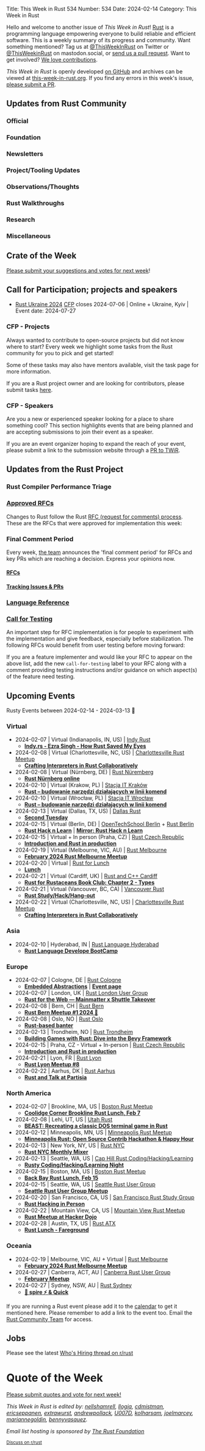 Title: This Week in Rust 534
Number: 534
Date: 2024-02-14
Category: This Week in Rust

Hello and welcome to another issue of *This Week in Rust*!
[Rust](https://www.rust-lang.org/) is a programming language empowering everyone to build reliable and efficient software.
This is a weekly summary of its progress and community.
Want something mentioned? Tag us at [@ThisWeekInRust](https://twitter.com/ThisWeekInRust) on Twitter or [@ThisWeekinRust](https://mastodon.social/@thisweekinrust) on mastodon.social, or [send us a pull request](https://github.com/rust-lang/this-week-in-rust).
Want to get involved? [We love contributions](https://github.com/rust-lang/rust/blob/master/CONTRIBUTING.md).

*This Week in Rust* is openly developed [on GitHub](https://github.com/rust-lang/this-week-in-rust) and archives can be viewed at [this-week-in-rust.org](https://this-week-in-rust.org/).
If you find any errors in this week's issue, [please submit a PR](https://github.com/rust-lang/this-week-in-rust/pulls).

## Updates from Rust Community

<!--

Dear community contributors:
Please read README.md for guidance on submissions.
Each submitted link should be of the form:

* [Title of the Linked Page](https://example.com/my_article)

If you don't know which category to use, feel free to submit a PR anyway
and just ask the editors to select the category.

-->

### Official

### Foundation

### Newsletters

### Project/Tooling Updates

### Observations/Thoughts

### Rust Walkthroughs

### Research

### Miscellaneous

## Crate of the Week

<!-- COTW goes here -->

[Please submit your suggestions and votes for next week][submit_crate]!

[submit_crate]: https://users.rust-lang.org/t/crate-of-the-week/2704

## Call for Participation; projects and speakers

* [Rust Ukraine 2024](https://docs.google.com/presentation/d/1q9QQW4lmfRr3xBx3bfiNyzyXwwDanRXR/edit#slide=id.p1) [CFP](https://docs.google.com/forms/d/e/1FAIpQLSc9S_95oaCsFyrULF4iBQOIiTcMlOpG07izgquYLBCKFAYTKQ/viewform) closes 2024-07-06 | Online + Ukraine, Kyiv | Event date: 2024-07-27

### CFP - Projects

Always wanted to contribute to open-source projects but did not know where to start?
Every week we highlight some tasks from the Rust community for you to pick and get started!

Some of these tasks may also have mentors available, visit the task page for more information.

<!-- CFPs go here, use this format: * [project name - title of issue](link to issue) -->
<!-- * [ - ]() -->

If you are a Rust project owner and are looking for contributors, please submit tasks [here][guidelines].

[guidelines]: https://users.rust-lang.org/t/twir-call-for-participation/4821

### CFP - Speakers

Are you a new or experienced speaker looking for a place to share something cool? This section highlights events that are being planned and are accepting submissions to join their event as a speaker. 

<!-- CFPs go here, use this format: * [**event name**](link to CFP)| Date CFP closes in YYYY-MM-DD | city,state,country | Date of event in YYYY-MM-DD -->
<!-- or if none - *No Calls for papers or presentations were submitted this week.* -->

If you are an event organizer hoping to expand the reach of your event, please submit a link to the submission website through a [PR to TWiR](https://github.com/rust-lang/this-week-in-rust).

## Updates from the Rust Project

<!-- Rust updates go here -->

### Rust Compiler Performance Triage

<!-- Perf results go here -->

### [Approved RFCs](https://github.com/rust-lang/rfcs/commits/master)

Changes to Rust follow the Rust [RFC (request for comments) process](https://github.com/rust-lang/rfcs#rust-rfcs). These
are the RFCs that were approved for implementation this week:

<!-- Approved RFCs go here, use this format: * [Topic](URL) -->
<!-- or if none were approved this week, use: * *No RFCs were approved this week.* -->
<!-- * []() -->

<!--
### [Approved Major Change Proposals (MCP)](https://forge.rust-lang.org/compiler/mcp.html)
<!~~ MCPs occur infrequently, so this section is commented out by default. ~~>
<!~~ MCPs which have been approved or rejected this week go here, use this format: * [major change accepted|rejected] [Topic](URL) ~~>
-->

### Final Comment Period

Every week, [the team](https://www.rust-lang.org/team.html) announces the 'final comment period' for RFCs and key PRs
which are reaching a decision. Express your opinions now.

#### [RFCs](https://github.com/rust-lang/rfcs/labels/final-comment-period)

<!-- RFCs which have entered FCP go here, use this format: * [disposition: merge|close] [Topic](URL) -->
<!-- or if none entered FCP this week, use: * *No RFCs entered Final Comment Period this week.* -->
<!-- * [disposition: ] []() -->

#### [Tracking Issues & PRs](https://github.com/rust-lang/rust/issues?q=is%3Aopen+label%3Afinal-comment-period+sort%3Aupdated-desc)

<!-- Tracking Issues which have entered FCP go here, use this format: * [disposition: merge|close] [Topic](URL) -->
<!-- or if none entered FCP this week, use: * *No Tracking Issues or PRs entered Final Comment Period this week.* -->
<!-- * [disposition: ] []() -->

### [Language Reference](https://github.com/rust-lang/reference/issues?q=is%3Aopen+label%3Afinal-comment-period+sort%3Aupdated-desc)
<!-- Remove this section if empty>

### [Unsafe Code Guidelines](https://github.com/rust-lang/unsafe-code-guidelines/issues?q=is%3Aopen+label%3Afinal-comment-period+sort%3Aupdated-desc)
<!-- Remove this section if empty>

### [New and Updated RFCs](https://github.com/rust-lang/rfcs/pulls)

<!-- New or updated RFCs go here, use this format: * [new|updated] [Topic](URL) -->
<!-- or if there are no new or updated RFCs this week, use: * *No New or Updated RFCs were created this week.* -->
<!-- * [new|updated] []() -->

### [Call for Testing](https://github.com/rust-lang/rfcs/issues?q=label%3Acall-for-testing)
An important step for RFC implementation is for people to experiment with the
implementation and give feedback, especially before stabilization.  The following
RFCs would benefit from user testing before moving forward:

<!-- Calls for Testing go here, use this format:
    * [<RFC Topic>](<RFC URL>)
        * [Tracking Issue](<Tracking Issue URL>)
        * [Testing steps](<Testing Steps URL>)
-->
<!-- or if there are no new or updated RFCs this week, use: * *No New or Updated RFCs were created this week.* -->
<!-- Remember to remove the `call-for-testing` label from the RFC so that the maintainer can signal for testers again, if desired. -->

If you are a feature implementer and would like your RFC to appear on the above list, add the new `call-for-testing`
label to your RFC along with a comment providing testing instructions and/or guidance on which aspect(s) of the feature
need testing.

## Upcoming Events

Rusty Events between 2024-02-14 - 2024-03-13 🦀

### Virtual

* 2024-02-07 | Virtual (Indianapolis, IN, US) | [Indy Rust](https://www.meetup.com/indyrs/)
    * [**Indy.rs - Ezra Singh - How Rust Saved My Eyes**](https://www.meetup.com/indyrs/events/298641965/)
* 2024-02-08 | Virtual (Charlottesville, NC, US) | [Charlottesville Rust Meetup](https://www.meetup.com/charlottesville-rust-meetup/)
    * [**Crafting Interpreters in Rust Collaboratively**](https://www.meetup.com/charlottesville-rust-meetup/events/298251149/)
* 2024-02-08 | Virtual (Nürnberg, DE) | [Rust Nüremberg](https://www.meetup.com/rust-noris/)
    * [**Rust Nürnberg online**](https://www.meetup.com/rust-noris/events/297945246/)
* 2024-02-10 | Virtual (Krakow, PL) | [Stacja IT Kraków](https://www.meetup.com/stacja-it-krakow/)
    * [**Rust – budowanie narzędzi działających w linii komend**](https://www.meetup.com/stacja-it-krakow/events/298303129/)
* 2024-02-10 | Virtual (Wrocław, PL) | [Stacja IT Wrocław](https://www.meetup.com/stacja-it-wroclaw/)
    * [**Rust – budowanie narzędzi działających w linii komend**](https://www.meetup.com/stacja-it-wroclaw/events/298303130/)
* 2024-02-13 | Virtual (Dallas, TX, US) | [Dallas Rust](https://www.meetup.com/dallasrust/)
    * [**Second Tuesday**](https://www.meetup.com/dallasrust/events/298341575/)
* 2024-02-15 | Virtual (Berlin, DE) | [OpenTechSchool Berlin](https://berline.rs/) + [Rust Berlin](https://www.meetup.com/rust-berlin/)
    * [**Rust Hack n Learn**](https://meet.jit.si/RustHackAndLearnBerlin) | [**Mirror: Rust Hack n Learn**](https://www.meetup.com/rust-berlin/events/298457899/)
* 2024-02-15 | Virtual + In person (Praha, CZ) | [Rust Czech Republic](https://www.meetup.com/rust-czech-republic/)
    * [**Introduction and Rust in production**](https://www.meetup.com/rust-czech-republic/events/298605120/)
* 2024-02-19 | Virtual (Melbourne, VIC, AU) | [Rust Melbourne](https://www.meetup.com/rust-melbourne/)
    * [**February 2024 Rust Melbourne Meetup**](https://www.meetup.com/rust-melbourne/events/298877455/)
* 2024-02-20 | Virtual | [Rust for Lunch](https://lunch.rs/about/)
    * [**Lunch**](https://lunch.rs/meetups/2024-02-20/)
* 2024-02-21 | Virtual (Cardiff, UK) | [Rust and C++ Cardiff](https://www.meetup.com/rust-and-c-plus-plus-in-cardiff/)
    * [**Rust for Rustaceans Book Club: Chapter 2 - Types**](https://www.meetup.com/rust-and-c-plus-plus-in-cardiff/events/298991687/)
* 2024-02-21 | Virtual (Vancouver, BC, CA) | [Vancouver Rust](https://www.meetup.com/vancouver-rust/)
    * [**Rust Study/Hack/Hang-out**](https://www.meetup.com/vancouver-rust/events/292763497/)
* 2024-02-22 | Virtual (Charlottesville, NC, US) | [Charlottesville Rust Meetup](https://www.meetup.com/charlottesville-rust-meetup/)
    * [**Crafting Interpreters in Rust Collaboratively**](https://www.meetup.com/charlottesville-rust-meetup/events/298251150/)

### Asia

* 2024-02-10 | Hyderabad, IN | [Rust Language Hyderabad](https://www.meetup.com/rust-hyderabad/)
    * [**Rust Language Develope BootCamp**](https://www.meetup.com/rust-hyderabad/events/298687498/)

### Europe

* 2024-02-07 | Cologne, DE | [Rust Cologne](https://www.meetup.com/rustcologne/)
    * [**Embedded Abstractions**](https://www.meetup.com/rustcologne/events/298913201/) | [**Event page**](https://rust.cologne/2024/02/07/embedded-hal.html)
* 2024-02-07 | London, UK | [Rust London User Group](https://www.meetup.com/rust-london-user-group/)
    * [**Rust for the Web — Mainmatter x Shuttle Takeover**](https://www.meetup.com/rust-london-user-group/events/298413388/)
* 2024-02-08 | Bern, CH | [Rust Bern](https://www.meetup.com/rust-bern/)
    * [**Rust Bern Meetup #1 2024 🦀**](https://www.meetup.com/rust-bern/events/298488858/)
* 2024-02-08 | Oslo, NO | [Rust Oslo](https://www.meetup.com/Rust-Oslo/)
    * [**Rust-based banter**](https://www.meetup.com/rust-oslo/events/298861296/)
* 2024-02-13 | Trondheim, NO | [Rust Trondheim](https://www.meetup.com/rust-trondheim/)
    * [**Building Games with Rust: Dive into the Bevy Framework**](https://www.meetup.com/rust-trondheim/events/298838682/)
* 2024-02-15 | Praha, CZ - Virtual + In-person | [Rust Czech Republic](https://www.meetup.com/rust-czech-republic/)
    * [**Introduction and Rust in production**](https://www.meetup.com/rust-czech-republic/events/298605120/)
* 2024-02-21 | Lyon, FR | [Rust Lyon](https://www.meetup.com/fr-FR/rust-lyon/)
    * [**Rust Lyon Meetup #8**](https://www.meetup.com/fr-FR/rust-lyon/events/298775631/)
* 2024-02-22 | Aarhus, DK | [Rust Aarhus](https://www.meetup.com/rust-aarhus/)
    * [**Rust and Talk at Partisia**](https://www.meetup.com/rust-aarhus/events/298689622/)

### North America

* 2024-02-07 | Brookline, MA, US | [Boston Rust Meetup](https://www.meetup.com/bostonrust/)
    * [**Coolidge Corner Brookline Rust Lunch, Feb 7**](https://www.meetup.com/bostonrust/events/297635028/)
* 2024-02-08 | Lehi, UT, US | [Utah Rust](https://www.meetup.com/utah-rust/)
    * [**BEAST: Recreating a classic DOS terminal game in Rust**](https://www.meetup.com/utah-rust/events/298888955/)
* 2024-02-12 | Minneapolis, MN, US | [Minneapolis Rust Meetup](https://www.meetup.com/minneapolis-rust-meetup/)
    * [**Minneapolis Rust: Open Source Contrib Hackathon & Happy Hour**](https://www.meetup.com/minneapolis-rust-meetup/events/297760219/)
* 2024-02-13 | New York, NY, US | [Rust NYC](https://www.meetup.com/rust-nyc/)
    * [**Rust NYC Monthly Mixer**](https://www.meetup.com/rust-nyc/events/298593474/)
* 2024-02-13 | Seattle, WA, US | [Cap Hill Rust Coding/Hacking/Learning](https://www.meetup.com/cap-hill-rust/)
    * [**Rusty Coding/Hacking/Learning Night**](https://www.meetup.com/cap-hill-rust/events/296564994/)
* 2024-02-15 | Boston, MA, US | [Boston Rust Meetup](https://www.meetup.com/bostonrust/)
    * [**Back Bay Rust Lunch, Feb 15**](https://www.meetup.com/bostonrust/events/297635043/)
* 2024-02-15 | Seattle, WA, US | [Seattle Rust User Group](https://www.meetup.com/seattle-rust-user-group/)
    * [**Seattle Rust User Group Meetup**](https://www.meetup.com/seattle-rust-user-group/events/298631774/)
* 2024-02-20 | San Francisco, CA, US | [San Francisco Rust Study Group](https://www.meetup.com/san-francisco-rust-study-group/)
    * [**Rust Hacking in Person**](https://www.meetup.com/san-francisco-rust-study-group/events/298603354/)
* 2024-02-22 | Mountain View, CA, US | [Mountain View Rust Meetup](https://www.meetup.com/mv-rust-meetup/)
    * [**Rust Meetup at Hacker Dojo**](https://www.meetup.com/mv-rust-meetup/events/299043763/)
* 2024-02-28 | Austin, TX, US | [Rust ATX](https://www.meetup.com/rust-atx/)
    * [**Rust Lunch - Fareground**](https://www.meetup.com/rust-atx/events/297380841/)

### Oceania

* 2024-02-19 | Melbourne, VIC, AU + Virtual | [Rust Melbourne](https://www.meetup.com/rust-melbourne/)
    * [**February 2024 Rust Melbourne Meetup**](https://www.meetup.com/rust-melbourne/events/298877455/)
* 2024-02-27 | Canberra, ACT, AU | [Canberra Rust User Group](https://www.meetup.com/rust-canberra/)
    * [**February Meetup**](https://www.meetup.com/rust-canberra/events/297650401/)
* 2024-02-27 | Sydney, NSW, AU | [Rust Sydney](https://www.meetup.com/rust-sydney/)
    * [**🦀 spire ⚡ & Quick**](https://www.meetup.com/rust-sydney/events/298892952/)

If you are running a Rust event please add it to the [calendar] to get
it mentioned here. Please remember to add a link to the event too.
Email the [Rust Community Team][community] for access.

[calendar]: https://www.google.com/calendar/embed?src=apd9vmbc22egenmtu5l6c5jbfc%40group.calendar.google.com
[community]: mailto:community-team@rust-lang.org

## Jobs
<!--

Rust Jobs:

TWiR has stopped featuring individual job postings. You can read more about this change here:

https://github.com/rust-lang/this-week-in-rust/issues/3412

-->

Please see the latest [Who's Hiring thread on r/rust](INSERT_LINK_HERE)

# Quote of the Week

<!-- QOTW goes here -->

[Please submit quotes and vote for next week!](https://users.rust-lang.org/t/twir-quote-of-the-week/328)

*This Week in Rust is edited by: [nellshamrell](https://github.com/nellshamrell), [llogiq](https://github.com/llogiq), [cdmistman](https://github.com/cdmistman), [ericseppanen](https://github.com/ericseppanen), [extrawurst](https://github.com/extrawurst), [andrewpollack](https://github.com/andrewpollack), [U007D](https://github.com/U007D), [kolharsam](https://github.com/kolharsam), [joelmarcey](https://github.com/joelmarcey), [mariannegoldin](https://github.com/mariannegoldin), [bennyvasquez](https://github.com/bennyvasquez).*

*Email list hosting is sponsored by [The Rust Foundation](https://foundation.rust-lang.org/)*

<small>[Discuss on r/rust](REDDIT_LINK_HERE)</small>
